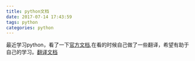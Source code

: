 ```yaml
---
title: python文档
date: 2017-07-14 17:43:59
tags: python
categories: python
---
```


最近学习python，看了一下[官方文档](https://www.python.org),在看的时候自己做了一些翻译，希望有助于自己的学习。[翻译文档](https://newbornhsir.github.io/python)
